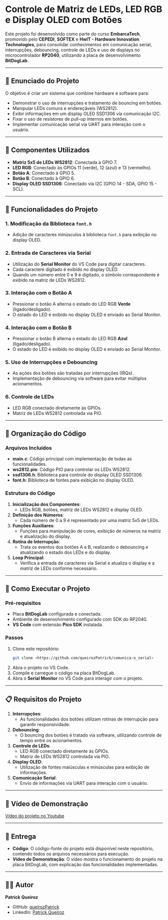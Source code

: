 # Controle de Matriz de LEDs, LED RGB e Display OLED com Botões

Este projeto foi desenvolvido como parte do curso **EmbarcaTech**, promovido pelo **CEPEDI**, **SOFTEX** e **HwIT - Hardware Innovation Technologies**, para consolidar conhecimentos em comunicação serial, interrupções, debouncing, controle de LEDs e uso de displays no microcontrolador **RP2040**, utilizando a placa de desenvolvimento **BitDogLab**.

---

## 📝 Enunciado do Projeto

O objetivo é criar um sistema que combine hardware e software para:

- Demonstrar o uso de interrupções e tratamento de bouncing em botões.
- Manipular LEDs comuns e endereçáveis (WS2812).
- Exibir informações em um display OLED SSD1306 via comunicação I2C.
- Fixar o uso de resistores de pull-up internos em botões.
- Implementar comunicação serial via UART para interação com o usuário.

---

## 🔧 Componentes Utilizados

- **Matriz 5x5 de LEDs WS2812**: Conectada à GPIO 7.
- **LED RGB**: Conectado às GPIOs 11 (verde), 12 (azul) e 13 (vermelho).
- **Botão A**: Conectado à GPIO 5.
- **Botão B**: Conectado à GPIO 6.
- **Display OLED SSD1306**: Conectado via I2C (GPIO 14 - SDA, GPIO 15 - SCL).

---

## 🎯 Funcionalidades do Projeto

### 1. **Modificação da Biblioteca `font.h`**
- Adição de caracteres minúsculos à biblioteca `font.h` para exibição no display OLED.

### 2. **Entrada de Caracteres via Serial**
- Utilização do **Serial Monitor** do VS Code para digitar caracteres.
- Cada caractere digitado é exibido no display OLED.
- Quando um número entre 0 e 9 é digitado, o símbolo correspondente é exibido na matriz de LEDs WS2812.

### 3. **Interação com o Botão A**
- Pressionar o botão A alterna o estado do LED RGB **Verde** (ligado/desligado).
- O estado do LED é exibido no display OLED e enviado ao Serial Monitor.

### 4. **Interação com o Botão B**
- Pressionar o botão B alterna o estado do LED RGB **Azul** (ligado/desligado).
- O estado do LED é exibido no display OLED e enviado ao Serial Monitor.

### 5. **Uso de Interrupções e Debouncing**
- As ações dos botões são tratadas por interrupções (IRQs).
- Implementação de debouncing via software para evitar múltiplos acionamentos.

### 6. **Controle de LEDs**
- LED RGB conectado diretamente às GPIOs.
- Matriz de LEDs WS2812 controlada via PIO.

---

## 📂 Organização do Código

### Arquivos Incluídos
- **main.c**: Código principal com implementação de todas as funcionalidades.
- **ws2812.pio**: Código PIO para controlar os LEDs WS2812.
- **ssd1306.h**: Biblioteca para controle do display OLED SSD1306.
- **font.h**: Biblioteca de fontes para exibição no display OLED.

### Estrutura do Código
1. **Inicialização dos Componentes**:
   - LEDs RGB, botões, matriz de LEDs WS2812 e display OLED.
2. **Definição dos Números**:
   - Cada número de 0 a 9 é representado por uma matriz 5x5 de LEDs.
3. **Funções Auxiliares**:
   - Funções para manipulação de cores, exibição de números na matriz e atualização do display.
4. **Rotina de Interrupção**:
   - Trata os eventos dos botões A e B, realizando o debouncing e atualizando o estado dos LEDs e do display.
5. **Loop Principal**:
   - Verifica a entrada de caracteres via Serial e atualiza o display e a matriz de LEDs conforme necessário.

---

## 🚀 Como Executar o Projeto

### Pré-requisitos
- Placa **BitDogLab** configurada e conectada.
- Ambiente de desenvolvimento configurado com SDK do RP2040.
- **VS Code** com extensão **Pico SDK** instalada.

### Passos
1. Clone este repositório:
   ```bash
   git clone <https://github.com/queirozPatrick/comunica-o_serial>
   ```
2. Abra o projeto no VS Code.
3. Compile e carregue o código na placa BitDogLab.
4. Abra o **Serial Monitor** no VS Code para interagir com o projeto.

---

## 📋 Requisitos do Projeto

1. **Interrupções**:
   - As funcionalidades dos botões utilizam rotinas de interrupção para garantir responsividade.
2. **Debouncing**:
   - O bouncing dos botões é tratado via software, utilizando controle de tempo entre os acionamentos.
3. **Controle de LEDs**:
   - LED RGB conectado diretamente às GPIOs.
   - Matriz de LEDs WS2812 controlada via PIO.
4. **Display OLED**:
   - Utilização de fontes maiúsculas e minúsculas para exibição de informações.
5. **Comunicação Serial**:
   - Envio de informações via UART para interação com o usuário.

---

## 🎥 Vídeo de Demonstração

[Vídeo do projeto no Youtube](https://youtu.be/_VTQN-bJMxo)

---

## 📄 Entrega

- **Código**: O código-fonte do projeto está disponível neste repositório, contendo todos os arquivos necessários para execução.
- **Vídeo de Demonstração**: O vídeo mostra o funcionamento do projeto na placa BitDogLab, com explicação das funcionalidades implementadas.

---

## 👨‍💻 Autor

**Patrick Queiroz**  
- GitHub: [queirozPatrick](https://github.com/queirozPatrick)  
- LinkedIn: [Patrick Queiroz](https://www.linkedin.com/in/patricksq/)
